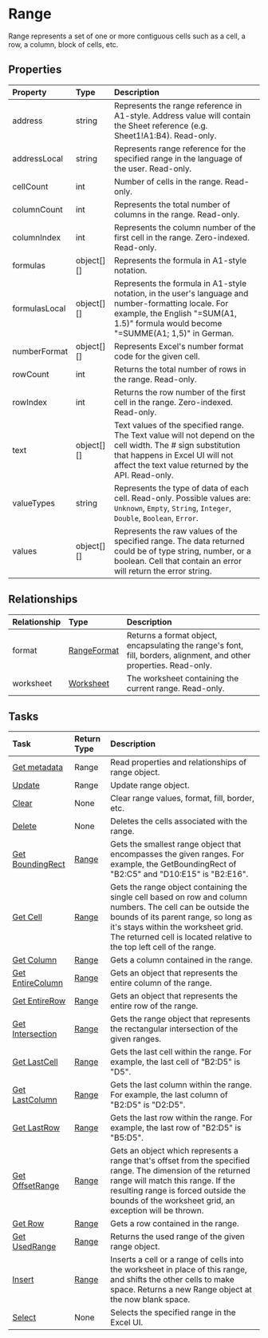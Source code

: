 # Range

Range represents a set of one or more contiguous cells such as a cell, a row, a column, block of cells, etc.

## Properties
| Property	   | Type	|Description|
|:---------------|:--------|:----------|
|address|string|Represents the range reference in A1-style. Address value will contain the Sheet reference (e.g. Sheet1!A1:B4). Read-only.|
|addressLocal|string|Represents range reference for the specified range in the language of the user. Read-only.|
|cellCount|int|Number of cells in the range. Read-only.|
|columnCount|int|Represents the total number of columns in the range. Read-only.|
|columnIndex|int|Represents the column number of the first cell in the range. Zero-indexed. Read-only.|
|formulas|object[][]|Represents the formula in A1-style notation.|
|formulasLocal|object[][]|Represents the formula in A1-style notation, in the user's language and number-formatting locale.  For example, the English "=SUM(A1, 1.5)" formula would become "=SUMME(A1; 1,5)" in German.|
|numberFormat|object[][]|Represents Excel's number format code for the given cell.|
|rowCount|int|Returns the total number of rows in the range. Read-only.|
|rowIndex|int|Returns the row number of the first cell in the range. Zero-indexed. Read-only.|
|text|object[][]|Text values of the specified range. The Text value will not depend on the cell width. The # sign substitution that happens in Excel UI will not affect the text value returned by the API. Read-only.|
|valueTypes|string|Represents the type of data of each cell. Read-only. Possible values are: `Unknown`, `Empty`, `String`, `Integer`, `Double`, `Boolean`, `Error`.|
|values|object[][]|Represents the raw values of the specified range. The data returned could be of type string, number, or a boolean. Cell that contain an error will return the error string.|

## Relationships
| Relationship | Type	|Description|
|:---------------|:--------|:----------|
|format|[RangeFormat](rangeformat.md)|Returns a format object, encapsulating the range's font, fill, borders, alignment, and other properties. Read-only.|
|worksheet|[Worksheet](worksheet.md)|The worksheet containing the current range. Read-only.|

## Tasks

| Task		   | Return Type	|Description|
|:---------------|:--------|:----------|
| [Get metadata](../api/range_get.md) | Range |Read properties and relationships of range object.|
| [Update](../api/range_update.md) | Range	|Update range object. |
|[Clear](../api/range_clear.md)|None|Clear range values, format, fill, border, etc.|
|[Delete](../api/range_delete.md)|None|Deletes the cells associated with the range.|
|[Get BoundingRect](../api/range_getboundingrect.md)|[Range](range.md)|Gets the smallest range object that encompasses the given ranges. For example, the GetBoundingRect of "B2:C5" and "D10:E15" is "B2:E16".|
|[Get Cell](../api/range_getcell.md)|[Range](range.md)|Gets the range object containing the single cell based on row and column numbers. The cell can be outside the bounds of its parent range, so long as it's stays within the worksheet grid. The returned cell is located relative to the top left cell of the range.|
|[Get Column](../api/range_getcolumn.md)|[Range](range.md)|Gets a column contained in the range.|
|[Get EntireColumn](../api/range_getentirecolumn.md)|[Range](range.md)|Gets an object that represents the entire column of the range.|
|[Get EntireRow](../api/range_getentirerow.md)|[Range](range.md)|Gets an object that represents the entire row of the range.|
|[Get Intersection](../api/range_getintersection.md)|[Range](range.md)|Gets the range object that represents the rectangular intersection of the given ranges.|
|[Get LastCell](../api/range_getlastcell.md)|[Range](range.md)|Gets the last cell within the range. For example, the last cell of "B2:D5" is "D5".|
|[Get LastColumn](../api/range_getlastcolumn.md)|[Range](range.md)|Gets the last column within the range. For example, the last column of "B2:D5" is "D2:D5".|
|[Get LastRow](../api/range_getlastrow.md)|[Range](range.md)|Gets the last row within the range. For example, the last row of "B2:D5" is "B5:D5".|
|[Get OffsetRange](../api/range_getoffsetrange.md)|[Range](range.md)|Gets an object which represents a range that's offset from the specified range. The dimension of the returned range will match this range. If the resulting range is forced outside the bounds of the worksheet grid, an exception will be thrown.|
|[Get Row](../api/range_getrow.md)|[Range](range.md)|Gets a row contained in the range.|
|[Get UsedRange](../api/range_getusedrange.md)|[Range](range.md)|Returns the used range of the given range object.|
|[Insert](../api/range_insert.md)|[Range](range.md)|Inserts a cell or a range of cells into the worksheet in place of this range, and shifts the other cells to make space. Returns a new Range object at the now blank space.|
|[Select](../api/range_select.md)|None|Selects the specified range in the Excel UI.|
